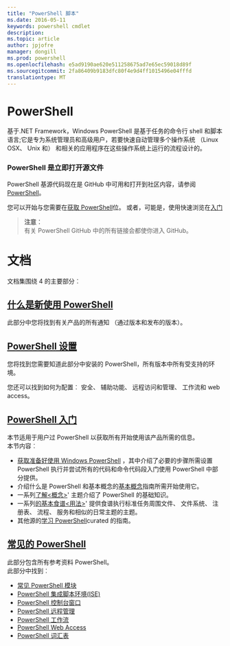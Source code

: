 ```yaml
---
title: "PowerShell 脚本"
ms.date: 2016-05-11
keywords: powershell cmdlet
description: 
ms.topic: article
author: jpjofre
manager: dongill
ms.prod: powershell
ms.openlocfilehash: e5ad9190ae620e511258675ad7e65ec59018d89f
ms.sourcegitcommit: 2fa86409b9183dfc80f4e9d4ff1015496e04fffd
translationtype: MT
---
```

#  PowerShell

基于.NET Framework，Windows PowerShell 是基于任务的命令行 shell 和脚本语言;它是专为系统管理员和高级用户，若要快速自动管理多个操作系统 （Linux OSX、 Unix 和） 和相关的应用程序在这些操作系统上运行的流程设计的。

###  PowerShell 是立即打开源文件

PowerShell 基源代码现在是 GitHub 中可用和打开到社区内容，请参阅[PowerShell](https://github.com/powershell/powershell)。

您可以开始与您需要在[获取 PowerShell](https://github.com/PowerShell/PowerShell#get-powershell)位。
或者，可能是，使用快速浏览在[入门](https://github.com/PowerShell/PowerShell/blob/master/docs/learning-powershell)

>  **注意︰**  
>  有关 PowerShell GitHub 中的所有链接会都使你进入 GitHub。

#  文档

文档集围绕 4 的主要部分︰

##  [什么是新使用 PowerShell](whats-new/What-s-New-With-PowerShell.md)
此部分中您将找到有关产品的所有通知 （通过版本和发布的版本）。

##  [PowerShell 设置](setup/setup-reference.md)
您将找到您需要知道此部分中安装的 PowerShell，所有版本中所有受支持的环境。  

您还可以找到如何为配置︰ 安全、 辅助功能、 远程访问和管理、 工作流和 web access。

##  [PowerShell 入门](getting-started/Getting-Started-with-Windows-PowerShell.md)
本节适用于用户过 PowerShell 以获取所有开始使用该产品所需的信息。  
本节内容︰
-   [获取准备好使用 Windows PowerShell](getting-started/Getting-Ready-to-Use-Windows-PowerShell.md) ，其中介绍了必要的步骤所需设置 PowerShell 执行并尝试所有的代码和命令代码段入门使用 PowerShell 中部分提供。
-  介绍什么是 PowerShell 和基本概念的[基本概念](getting-started/fundamental-concepts.md)指南所需开始使用它。
-  一系列[了解&lt;概念&gt;](getting-started/understanding-concepts-reference.md)' 主题介绍了 PowerShell 的基础知识。
-  一系列[的基本食谱&lt;用法&gt;](getting-started/cookbooks/basic-cookbooks-reference.md)' 提供食谱执行标准任务周围文件、 文件系统、 注册表、 流程、 服务和相似的日常主题的主题。
-  其他源的[学习 PowerShell](getting-started/more-powershell-learning.md)curated 的指南。

##  [常见的 PowerShell](core-powershell/core-powershell.md)
此部分包含所有参考资料 PowerShell。  
此部分中找到︰
-  [常见 PowerShell 模块](core-powershell/core-modules.md)
-  [PowerShell 集成脚本环境\(ISE\) ](core-powershell/ise-guide.md)
-  [PowerShell 控制台窗口](core-powershell/console-guide.md)
-  [PowerShell 远程管理](core-powershell/Running-Remote-Commands.md)
-  [PowerShell 工作流](core-powershell/workflows-guide.md)
-  [PowerShell Web Access](core-powershell/web-access.md)
-  [PowerShell 词汇表](Windows-PowerShell-Glossary.md)
